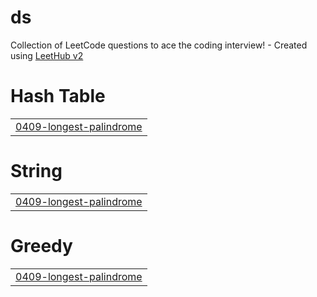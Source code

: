 # ds
Collection of LeetCode questions to ace the coding interview! - Created using [LeetHub v2](https://github.com/arunbhardwaj/LeetHub-2.0)


# Hash Table
|  |
| ------- |
| [0409-longest-palindrome](https://github.com/rahulpinto19/ds/tree/master/0409-longest-palindrome) |
# String
|  |
| ------- |
| [0409-longest-palindrome](https://github.com/rahulpinto19/ds/tree/master/0409-longest-palindrome) |
# Greedy
|  |
| ------- |
| [0409-longest-palindrome](https://github.com/rahulpinto19/ds/tree/master/0409-longest-palindrome) |